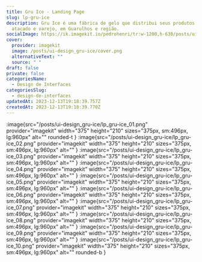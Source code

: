 ```yaml
---
title: Gru Ice - Landing Page
slug: lp-gru-ice
description: Gru Ice é uma fábrica de gelo que distribui seus produtos no
  atacado e varejo, em Guarulhos e região.
socialImage: https://ik.imagekit.io/pedrohenri/tr:w-1200,h-630/posts/ui-design_gru-ice/social-image.png
cover:
  provider: imagekit
  image: /posts/ui-design_gru-ice/cover.png
  alternativeText: ""
  source: " "
draft: false
private: false
categoriesName:
  - Design de Interfaces
categoriesSlug:
  - design-de-interfaces
updatedAt: 2023-12-13T19:18:39.757Z
createdAt: 2023-12-13T19:18:39.770Z
---
```


:image{src="/posts/ui-design_gru-ice/lp_gru-ice_01.png" provider="imagekit"  width="375" height="210" sizes="375px, sm:496px, lg:960px" alt="" rounded-t }
:image{src="/posts/ui-design_gru-ice/lp_gru-ice_02.png" provider="imagekit" width="375" height="210" sizes="375px, sm:496px, lg:960px" alt="" }
:image{src="/posts/ui-design_gru-ice/lp_gru-ice_03.png" provider="imagekit"  width="375" height="210" sizes="375px, sm:496px, lg:960px" alt="" }
:image{src="/posts/ui-design_gru-ice/lp_gru-ice_04.png" provider="imagekit" width="375" height="210" sizes="375px, sm:496px, lg:960px" alt="" }
:image{src="/posts/ui-design_gru-ice/lp_gru-ice_05.png" provider="imagekit" width="375" height="210" sizes="375px, sm:496px, lg:960px" alt="" }
:image{src="/posts/ui-design_gru-ice/lp_gru-ice_06.png" provider="imagekit" width="375" height="210" sizes="375px, sm:496px, lg:960px" alt="" }
:image{src="/posts/ui-design_gru-ice/lp_gru-ice_07.png" provider="imagekit" width="375" height="210" sizes="375px, sm:496px, lg:960px" alt="" }
:image{src="/posts/ui-design_gru-ice/lp_gru-ice_08.png" provider="imagekit" width="375" height="210" sizes="375px, sm:496px, lg:960px" alt="" }
:image{src="/posts/ui-design_gru-ice/lp_gru-ice_09.png" provider="imagekit" width="375" height="210" sizes="375px, sm:496px, lg:960px" alt="" }
:image{src="/posts/ui-design_gru-ice/lp_gru-ice_10.png" provider="imagekit" width="375" height="210" sizes="375px, sm:496px, lg:960px" alt="" rounded-b }
